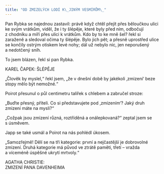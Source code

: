 ```yaml
---
title: "OD ZMIZELÝCH LODÍ K\_JINÝM VESMÍRŮM\_"
---
```


Pan Rybka se najednou zastavil: právě když chtěl přejít přes běloučkou ulici ke svým vrátkům, viděl, že i ty šlépěje, které byly před ním, odbočují z chodníku a míří přes ulici k vrátkům. Kdo by to ke mně šel? řekl si zaraženě a sledoval očima ty šlépěje. Bylo jich pět; a přesně uprostřed ulice se končily ostrým otiskem levé nohy; dál už nebylo nic, jen neporušený a nedotčený sníh.

To jsem blázen, řekl si pan Rybka.

KAREL ČAPEK: ŠLÉPĚJE

„Člověk by myslel,“ řekl jsem, „že v dnešní době by jakékoli ‚zmizení‘ beze stopy mělo být nemožné.“

Poirot přesunul o půl centimetru talířek s chlebem a zabručel stroze:

„Buďte přesný, příteli. Co si představujete pod ‚zmizením‘? Jaký druh zmizení máte na mysli?“

„Cožpak jsou zmizení různá, roztříděná a onálepkovaná?“ zeptal jsem se s úsměvem.

Japp se také usmál a Poirot na nás pohlédl úkosem.

„Samozřejmě! Dělí se na tři kategorie: první a nejčastější je dobrovolné zmizení. Druhá kategorie má původ ve ztrátě paměti, třetí – vražda a víceméně úspěšné ukrytí mrtvoly.“

AGATHA CHRISTIE:  
ZMIZENÍ PANA DAVENHEIMA
